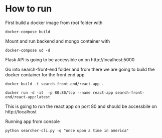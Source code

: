 # How to run


First build a docker image from root folder with 

```
docker-compose build
```

Mount and run backend and mongo container with

```
docker-compose ud -d
```
Flask API is going to be accessible on on http://localhost:5000


Go into search-front-end folder and from there we are going to build the docker container for the front end app

```
docker build -t search-front-end/react-app .
```


```
docker run -d -it  -p 80:80/tcp --name react-app search-front-end/react-app:latest
```

This is going to run the react app on port 80 and should be accessbile on http://localhost


Running app from console

```
python searcher-cli.py -q "once upon a time in america"
```

